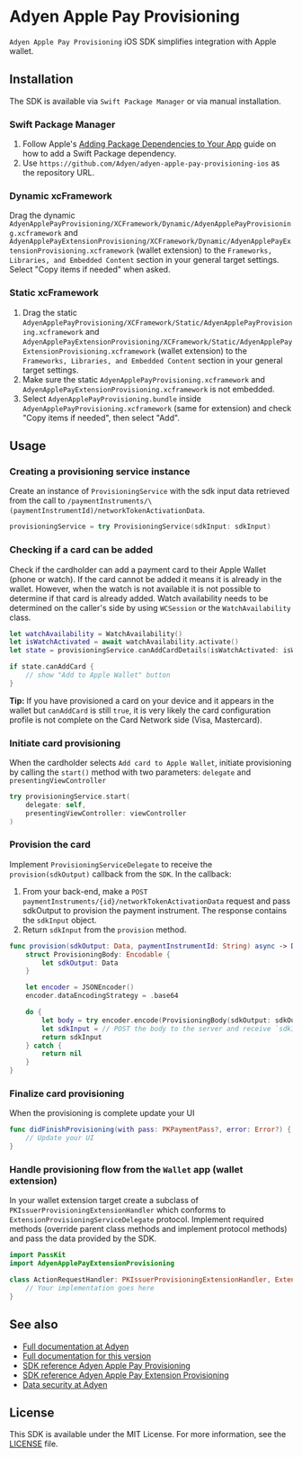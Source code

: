 # Adyen Apple Pay Provisioning

`Adyen Apple Pay Provisioning` iOS SDK simplifies integration with Apple wallet. 

## Installation

The SDK is available via `Swift Package Manager` or via manual installation.

### Swift Package Manager

1. Follow Apple's [Adding Package Dependencies to Your App](
https://developer.apple.com/documentation/xcode/adding_package_dependencies_to_your_app
) guide on how to add a Swift Package dependency.
2. Use `https://github.com/Adyen/adyen-apple-pay-provisioning-ios` as the repository URL.

### Dynamic xcFramework

Drag the dynamic `AdyenApplePayProvisioning/XCFramework/Dynamic/AdyenApplePayProvisioning.xcframework` and `AdyenApplePayExtensionProvisioning/XCFramework/Dynamic/AdyenApplePayExtensionProvisioning.xcframework` (wallet extension) to the `Frameworks, Libraries, and Embedded Content` section in your general target settings. Select "Copy items if needed" when asked.

### Static xcFramework

1. Drag the static `AdyenApplePayProvisioning/XCFramework/Static/AdyenApplePayProvisioning.xcframework` and `AdyenApplePayExtensionProvisioning/XCFramework/Static/AdyenApplePayExtensionProvisioning.xcframework` (wallet extension) to the `Frameworks, Libraries, and Embedded Content` section in your general target settings.
2. Make sure the static `AdyenApplePayProvisioning.xcframework` and `AdyenApplePayExtensionProvisioning.xcframework` is not embedded.
3. Select `AdyenApplePayProvisioning.bundle` inside `AdyenApplePayProvisioning.xcframework` (same for extension) and check "Copy items if needed", then select "Add".

## Usage

### Creating a provisioning service instance

Create an instance of `ProvisioningService` with the sdk input data retrieved from the call to `/paymentInstruments/\(paymentInstrumentId)/networkTokenActivationData`.
```swift
provisioningService = try ProvisioningService(sdkInput: sdkInput)

```

### Checking if a card can be added

Check if the cardholder can add a payment card to their Apple Wallet (phone or watch). If the card cannot be added it means it is already in the wallet. However, when the watch is not available it is not possible to determine if that card is already added. Watch availability needs to be determined on the caller's side by using `WCSession` or the `WatchAvailability` class.
```swift
let watchAvailability = WatchAvailability()
let isWatchActivated = await watchAvailability.activate()
let state = provisioningService.canAddCardDetails(isWatchActivated: isWatchActivated)

if state.canAddCard {
    // show "Add to Apple Wallet" button
}
```
**Tip:** If you have provisioned a card on your device and it appears in the wallet but `canAddCard` is still `true`, it is very likely the card configuration profile is not complete on the Card Network side (Visa, Mastercard).

### Initiate card provisioning

When the cardholder selects `Add card to Apple Wallet`, initiate provisioning by calling the `start()` method with two parameters: `delegate` and `presentingViewController`
```swift
try provisioningService.start(
    delegate: self,
    presentingViewController: viewController
)
```

### Provision the card

Implement `ProvisioningServiceDelegate` to receive the `provision(sdkOutput)` callback from the `SDK`. In the callback:

1. From your back-end, make a `POST` `paymentInstruments/{id}/networkTokenActivationData` request and pass sdkOutput to provision the payment instrument. The response contains the `sdkInput` object.
2. Return `sdkInput` from the `provision` method.

```swift
func provision(sdkOutput: Data, paymentInstrumentId: String) async -> Data? {
    struct ProvisioningBody: Encodable {
        let sdkOutput: Data
    }

    let encoder = JSONEncoder()
    encoder.dataEncodingStrategy = .base64

    do {
        let body = try encoder.encode(ProvisioningBody(sdkOutput: sdkOutput))
        let sdkInput = // POST the body to the server and receive `sdkInput` back
        return sdkInput
    } catch {
        return nil
    }
}
```

### Finalize card provisioning

When the provisioning is complete update your UI
```swift
func didFinishProvisioning(with pass: PKPaymentPass?, error: Error?) {
    // Update your UI
}
```

### Handle provisioning flow from the `Wallet` app (wallet extension)

In your wallet extension target create a subclass of `PKIssuerProvisioningExtensionHandler` which conforms to `ExtensionProvisioningServiceDelegate` protocol. Implement required methods (override parent class methods and implement protocol methods) and pass the data provided by the SDK.
```swift
import PassKit
import AdyenApplePayExtensionProvisioning

class ActionRequestHandler: PKIssuerProvisioningExtensionHandler, ExtensionProvisioningServiceDelegate {
    // Your implementation goes here
}
```

## See also

 * [Full documentation at Adyen](https://docs.adyen.com/issuing/digital-wallets/apple-pay-provisioning/)
 * [Full documentation for this version](https://adyen.github.io/adyen-apple-pay-provisioning-ios/2.0.0/Api)
 * [SDK reference Adyen Apple Pay Provisioning](https://adyen.github.io/adyen-apple-pay-provisioning-ios/2.0.0/AdyenApplePayProvisioning/documentation/adyenapplepayprovisioning/)
 * [SDK reference Adyen Apple Pay Extension Provisioning](https://adyen.github.io/adyen-apple-pay-provisioning-ios/2.0.0/AdyenApplePayExtensionProvisioning/documentation/adyenapplepayextensionprovisioning/)
 * [Data security at Adyen](https://docs.adyen.com/development-resources/adyen-data-security)

## License

This SDK is available under the MIT License. For more information, see the [LICENSE](https://github.com/Adyen/adyen-apple-pay-provisioning-ios/blob/main/LICENSE) file.
